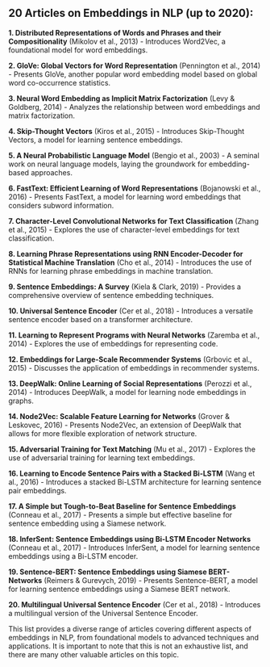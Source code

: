 ## 20 Articles on Embeddings in NLP (up to 2020):

**1. Distributed Representations of Words and Phrases and their Compositionality** (Mikolov et al., 2013) - Introduces Word2Vec, a foundational model for word embeddings.

**2. GloVe: Global Vectors for Word Representation** (Pennington et al., 2014) - Presents GloVe, another popular word embedding model based on global word co-occurrence statistics.

**3. Neural Word Embedding as Implicit Matrix Factorization** (Levy & Goldberg, 2014) - Analyzes the relationship between word embeddings and matrix factorization.

**4. Skip-Thought Vectors** (Kiros et al., 2015) - Introduces Skip-Thought Vectors, a model for learning sentence embeddings.

**5. A Neural Probabilistic Language Model** (Bengio et al., 2003) - A seminal work on neural language models, laying the groundwork for embedding-based approaches.

**6. FastText: Efficient Learning of Word Representations** (Bojanowski et al., 2016) - Presents FastText, a model for learning word embeddings that considers subword information.

**7. Character-Level Convolutional Networks for Text Classification** (Zhang et al., 2015) - Explores the use of character-level embeddings for text classification.

**8. Learning Phrase Representations using RNN Encoder-Decoder for Statistical Machine Translation** (Cho et al., 2014) - Introduces the use of RNNs for learning phrase embeddings in machine translation.

**9. Sentence Embeddings: A Survey** (Kiela & Clark, 2019) - Provides a comprehensive overview of sentence embedding techniques.

**10. Universal Sentence Encoder** (Cer et al., 2018) - Introduces a versatile sentence encoder based on a transformer architecture.

**11. Learning to Represent Programs with Neural Networks** (Zaremba et al., 2014) - Explores the use of embeddings for representing code.

**12. Embeddings for Large-Scale Recommender Systems** (Grbovic et al., 2015) - Discusses the application of embeddings in recommender systems.

**13. DeepWalk: Online Learning of Social Representations** (Perozzi et al., 2014) - Introduces DeepWalk, a model for learning node embeddings in graphs.

**14. Node2Vec: Scalable Feature Learning for Networks** (Grover & Leskovec, 2016) - Presents Node2Vec, an extension of DeepWalk that allows for more flexible exploration of network structure.

**15. Adversarial Training for Text Matching** (Mu et al., 2017) - Explores the use of adversarial training for learning text embeddings.

**16. Learning to Encode Sentence Pairs with a Stacked Bi-LSTM** (Wang et al., 2016) - Introduces a stacked Bi-LSTM architecture for learning sentence pair embeddings.

**17. A Simple but Tough-to-Beat Baseline for Sentence Embeddings** (Conneau et al., 2017) - Presents a simple but effective baseline for sentence embedding using a Siamese network.

**18. InferSent: Sentence Embeddings using Bi-LSTM Encoder Networks** (Conneau et al., 2017) - Introduces InferSent, a model for learning sentence embeddings using a Bi-LSTM encoder.

**19. Sentence-BERT: Sentence Embeddings using Siamese BERT-Networks** (Reimers & Gurevych, 2019) - Presents Sentence-BERT, a model for learning sentence embeddings using a Siamese BERT network.

**20. Multilingual Universal Sentence Encoder** (Cer et al., 2018) - Introduces a multilingual version of the Universal Sentence Encoder.

This list provides a diverse range of articles covering different aspects of embeddings in NLP, from foundational models to advanced techniques and applications. It is important to note that this is not an exhaustive list, and there are many other valuable articles on this topic. 
